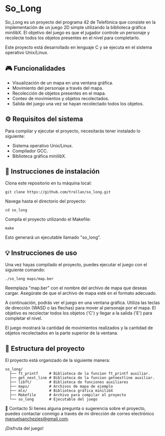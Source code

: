 # So_Long

So_Long es un proyecto del programa 42 de Telefónica que consiste en la implementación de un juego 2D simple utilizando la biblioteca gráfica minilibX. El objetivo del juego es que el jugador controle un personaje y recolecte todos los objetos presentes en el nivel para completarlo.

Este proyecto está desarrollado en lenguaje C y se ejecuta en el sistema operativo Unix/Linux.

## 🎮 Funcionalidades
- Visualización de un mapa en una ventana gráfica.
- Movimiento del personaje a través del mapa.
- Recolección de objetos presentes en el mapa.
- Conteo de movimientos y objetos recolectados.
- Salida del juego una vez se hayan recolectado todos los objetos.

## ⚙️ Requisitos del sistema
Para compilar y ejecutar el proyecto, necesitarás tener instalado lo siguiente:
- Sistema operativo Unix/Linux.
- Compilador GCC.
- Biblioteca gráfica minilibX.

## 🚀 Instrucciones de instalación
Clona este repositorio en tu máquina local:
```
git clone https://github.com/trollan/so_long.git
```
Navega hasta el directorio del proyecto:
```
cd so_long
```
Compila el proyecto utilizando el Makefile:
```
make
```
Esto generará un ejecutable llamado "so_long".

## 💡 Instrucciones de uso
Una vez hayas compilado el proyecto, puedes ejecutar el juego con el siguiente comando:
```
./so_long maps/map.ber
```
Reemplaza "map.ber" con el nombre del archivo de mapa que deseas cargar. Asegúrate de que el archivo de mapa esté en el formato adecuado.

A continuación, podrás ver el juego en una ventana gráfica. Utiliza las teclas de dirección (WASD o las flechas) para mover al personaje por el mapa. El objetivo es recolectar todos los objetos ('C') y llegar a la salida ('E') para completar el nivel.

El juego mostrará la cantidad de movimientos realizados y la cantidad de objetos recolectados en la parte superior de la ventana.

## 📁 Estructura del proyecto
El proyecto está organizado de la siguiente manera:
```
so_long/
  ├── ft_printf     # Biblioteca de la funcion ft_printf auxiliar.
  ├── get_next_line # Biblioteca de la funcion getnextline auxiliar.
  ├── libft/        # Biblioteca de funciones auxiliares
  ├── maps/         # Archivos de mapa de ejemplo
  ├── mlx/          # Biblioteca gráfica minilibX
  ├── Makefile      # Archivo para compilar el proyecto
  └── so_long       # Ejecutable del juego
```

📧 Contacto
Si tienes alguna pregunta o sugerencia sobre el proyecto, puedes contactar conmigo a través de mi dirección de correo electrónico manuelsanchezies@gmail.com.

¡Disfruta del juego!

